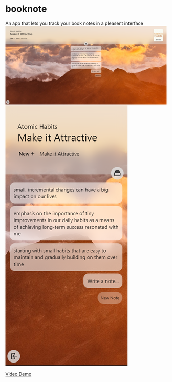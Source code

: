 # booknote
An app that lets you track your book notes in a pleasent interface 
<img src='./demo/main.png'>
<img src='./demo/mobile.png'>

[Video Demo](https://youtu.be/SN8k-mi2Iz4)
